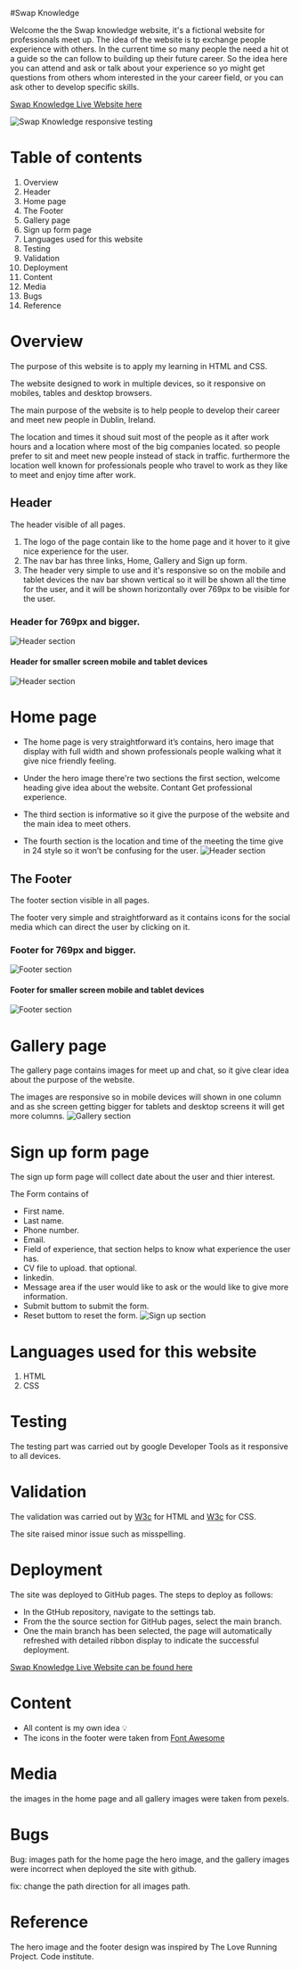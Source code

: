 #Swap Knowledge

Welcome the the Swap knowledge website, it's a fictional website for professionals meet up. The idea of the website is tp exchange people experience with others. In the current time so many people the need a hit ot a guide so the can follow to building up their future career. So the idea here you can attend and ask or talk about your experience so yo might get questions from others whom interested in the your career field, or you can ask other to develop specific skills.

[Swap Knowledge Live Website here](https://omaraladheem.github.io/Swap-Knowledge-2/)

![Swap Knowledge responsive testing](/assets/images/Screenshot%202022-09-16%20at%2020.40.19.png)

# Table of contents

1. Overview
2. Header 
3. Home page
4. The Footer
5. Gallery page
6. Sign up form page
7. Languages used for this website
8. Testing 
9. Validation
10. Deployment 
11. Content
12. Media
13. Bugs
14. Reference

# Overview

The purpose of this website is to apply my learning in HTML and CSS.

The website designed to work in multiple devices, so it responsive on mobiles, tables and desktop browsers.

The main purpose of the website is to help people to develop their career and meet new people in Dublin, Ireland.

The location and times it shoud suit most of the people as it after work hours and a location where most of the big companies located. so people prefer to sit and meet new people instead of stack in traffic. furthermore the location well known for professionals people who travel to work as they like to meet and enjoy time after work.

## Header 

The header visible of all pages.

1. The logo of the page contain like to the home page and it hover to it give nice experience for the user.
2. The nav bar has three links, Home, Gallery and Sign up form. 
3. The header very simple to use and it's responsive so on the mobile and tablet devices the nav bar shown vertical so it will be shown all the time for the user, and it will be shown horizontally over 769px to be visible for the user.

### Header for 769px and bigger. 
![Header section](/assets/images/Screenshot%202022-09-16%20at%2020.41.37.png)

#### Header for smaller screen mobile and tablet devices 
![Header section](/assets/images/Screenshot%202022-09-16%20at%2020.54.51.png)


# Home page

- The home page is very straightforward it’s contains, hero image that display with full width and shown professionals people walking what it give nice friendly feeling.

- Under the hero image there're two sections the first section, welcome heading give idea about the website. Contant Get professional experience.

- The third section is informative so it give the purpose of the website and the main idea to meet others.

- The fourth section is the location and time of the meeting the time give in 24 style so it won’t be confusing for the user. 
![Header section](/assets/images/Screenshot%202022-09-16%20at%2021.00.34.png)

## The Footer

The footer section visible in all pages.

The footer very simple and straightforward as it contains icons for the social media which can direct the user by clicking on it.

### Footer for 769px and bigger. 
![Footer section](/assets/images/Screenshot%202022-09-16%20at%2020.41.28.png)

#### Footer for smaller screen mobile and tablet devices 
![Footer section](/assets/images/Screenshot%202022-09-16%20at%2021.05.33.png)

# Gallery page 

The gallery page contains images for meet up and chat, so it give clear idea about the purpose of the website. 

The images are responsive so in mobile devices will shown in one column and as she screen getting bigger for tablets and desktop screens it will get more columns. 
![Gallery section](/assets/images/Screenshot%202022-09-16%20at%2021.07.25.png)

# Sign up form page

The sign up form page will collect date about the user and thier interest.

The Form contains of 

- First name.
- Last name.
- Phone number.
- Email.
- Field of experience, that section helps to know what experience the user has.
- CV file to upload. that optional.
- linkedin.
- Message area if the user would like to ask or the would like to give more information.
- Submit buttom to submit the form.
- Reset buttom to reset the form.
![Sign up section](/assets/images/Screenshot%202022-09-16%20at%2020.42.08.png)


# Languages used for this website

1. HTML
2. CSS

# Testing 

The testing part was carried out by google Developer Tools as it responsive to all devices.

# Validation

The validation was carried out by [W3c](https://validator.w3.org/) for HTML
and [W3c](https://jigsaw.w3.org/css-validator/) for CSS.

The site raised minor issue such as misspelling. 

# Deployment 

The site was deployed to GitHub pages. 
The steps to deploy as follows:
- In the GtHub repository, navigate to the settings tab.
- From the the source section for GitHub pages, select the main branch.
- One the main branch has been selected, the page will automatically refreshed with detailed ribbon display to indicate the successful deployment.

[Swap Knowledge Live Website can be found here](https://omaraladheem.github.io/Swap-Knowledge-2/)



# Content 

- All content is my own idea 💡 
- The icons in the footer were taken from [Font Awesome](https://fontawesome.com/icons)


# Media

the images in the home page and all gallery images were taken from pexels.


# Bugs

Bug: images path for the home page the hero image, and the gallery images were incorrect when deployed the site with github.

fix: change the path direction for all images path.

# Reference 

The hero image and the footer design was inspired by The Love Running Project. Code institute.